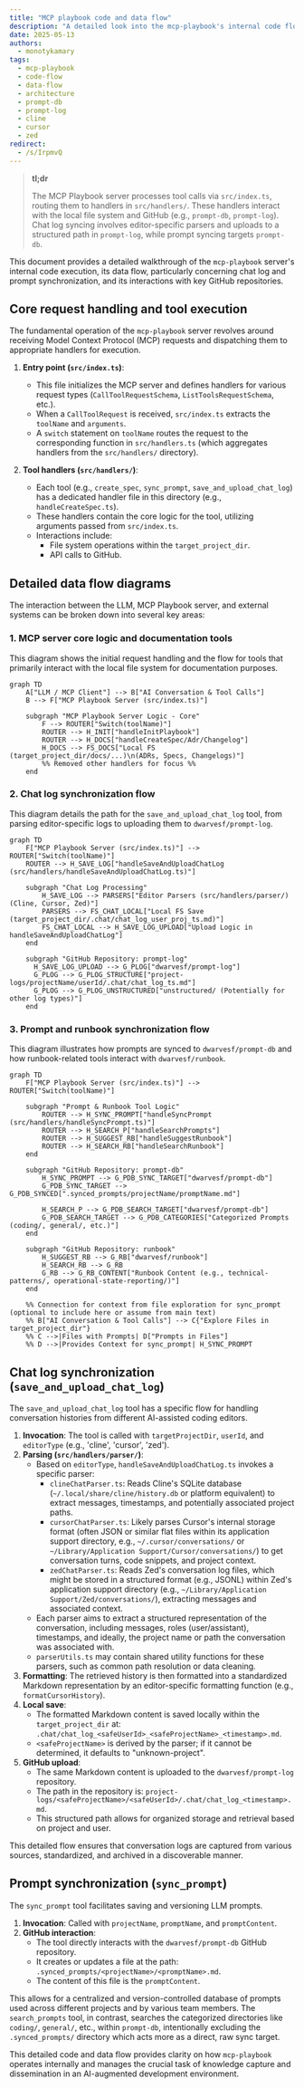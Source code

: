 ```yaml
---
title: "MCP playbook code and data flow"
description: "A detailed look into the mcp-playbook's internal code flow, data handling for chat logs and prompts, and interactions with GitHub repositories like prompt-db and prompt-log."
date: 2025-05-13
authors:
  - monotykamary
tags:
  - mcp-playbook
  - code-flow
  - data-flow
  - architecture
  - prompt-db
  - prompt-log
  - cline
  - cursor
  - zed
redirect:
  - /s/IrpmvQ
---
```


> **tl;dr**
>
> The MCP Playbook server processes tool calls via `src/index.ts`, routing them to handlers in `src/handlers/`. These handlers interact with the local file system and GitHub (e.g., `prompt-db`, `prompt-log`). Chat log syncing involves editor-specific parsers and uploads to a structured path in `prompt-log`, while prompt syncing targets `prompt-db`.

This document provides a detailed walkthrough of the `mcp-playbook` server's internal code execution, its data flow, particularly concerning chat log and prompt synchronization, and its interactions with key GitHub repositories.

## Core request handling and tool execution

The fundamental operation of the `mcp-playbook` server revolves around receiving Model Context Protocol (MCP) requests and dispatching them to appropriate handlers for execution.

1.  **Entry point (`src/index.ts`)**:
    *   This file initializes the MCP server and defines handlers for various request types (`CallToolRequestSchema`, `ListToolsRequestSchema`, etc.).
    *   When a `CallToolRequest` is received, `src/index.ts` extracts the `toolName` and `arguments`.
    *   A `switch` statement on `toolName` routes the request to the corresponding function in `src/handlers.ts` (which aggregates handlers from the `src/handlers/` directory).

2.  **Tool handlers (`src/handlers/`)**:
    *   Each tool (e.g., `create_spec`, `sync_prompt`, `save_and_upload_chat_log`) has a dedicated handler file in this directory (e.g., `handleCreateSpec.ts`).
    *   These handlers contain the core logic for the tool, utilizing arguments passed from `src/index.ts`.
    *   Interactions include:
        *   File system operations within the `target_project_dir`.
        *   API calls to GitHub.

## Detailed data flow diagrams

The interaction between the LLM, MCP Playbook server, and external systems can be broken down into several key areas:

### 1. MCP server core logic and documentation tools

This diagram shows the initial request handling and the flow for tools that primarily interact with the local file system for documentation purposes.

```mermaid
graph TD
    A["LLM / MCP Client"] --> B["AI Conversation & Tool Calls"]
    B --> F["MCP Playbook Server (src/index.ts)"]

    subgraph "MCP Playbook Server Logic - Core"
        F --> ROUTER["Switch(toolName)"]
        ROUTER --> H_INIT["handleInitPlaybook"]
        ROUTER --> H_DOCS["handleCreateSpec/Adr/Changelog"]
        H_DOCS --> FS_DOCS["Local FS (target_project_dir/docs/...)\n(ADRs, Specs, Changelogs)"]
        %% Removed other handlers for focus %%
    end
```

### 2. Chat log synchronization flow

This diagram details the path for the `save_and_upload_chat_log` tool, from parsing editor-specific logs to uploading them to `dwarvesf/prompt-log`.

```mermaid
graph TD
    F["MCP Playbook Server (src/index.ts)"] --> ROUTER["Switch(toolName)"]
    ROUTER --> H_SAVE_LOG["handleSaveAndUploadChatLog (src/handlers/handleSaveAndUploadChatLog.ts)"]

    subgraph "Chat Log Processing"
        H_SAVE_LOG --> PARSERS["Editor Parsers (src/handlers/parser/) (Cline, Cursor, Zed)"]
        PARSERS --> FS_CHAT_LOCAL["Local FS Save (target_project_dir/.chat/chat_log_user_proj_ts.md)"]
        FS_CHAT_LOCAL --> H_SAVE_LOG_UPLOAD["Upload Logic in handleSaveAndUploadChatLog"]
    end

    subgraph "GitHub Repository: prompt-log"
      H_SAVE_LOG_UPLOAD --> G_PLOG["dwarvesf/prompt-log"]
      G_PLOG --> G_PLOG_STRUCTURE["project-logs/projectName/userId/.chat/chat_log_ts.md"]
      G_PLOG --> G_PLOG_UNSTRUCTURED["unstructured/ (Potentially for other log types)"]
    end
```

### 3. Prompt and runbook synchronization flow

This diagram illustrates how prompts are synced to `dwarvesf/prompt-db` and how runbook-related tools interact with `dwarvesf/runbook`.

```mermaid
graph TD
    F["MCP Playbook Server (src/index.ts)"] --> ROUTER["Switch(toolName)"]

    subgraph "Prompt & Runbook Tool Logic"
        ROUTER --> H_SYNC_PROMPT["handleSyncPrompt (src/handlers/handleSyncPrompt.ts)"]
        ROUTER --> H_SEARCH_P["handleSearchPrompts"]
        ROUTER --> H_SUGGEST_RB["handleSuggestRunbook"]
        ROUTER --> H_SEARCH_RB["handleSearchRunbook"]
    end

    subgraph "GitHub Repository: prompt-db"
        H_SYNC_PROMPT --> G_PDB_SYNC_TARGET["dwarvesf/prompt-db"]
        G_PDB_SYNC_TARGET --> G_PDB_SYNCED[".synced_prompts/projectName/promptName.md"]

        H_SEARCH_P --> G_PDB_SEARCH_TARGET["dwarvesf/prompt-db"]
        G_PDB_SEARCH_TARGET --> G_PDB_CATEGORIES["Categorized Prompts (coding/, general/, etc.)"]
    end

    subgraph "GitHub Repository: runbook"
        H_SUGGEST_RB --> G_RB["dwarvesf/runbook"]
        H_SEARCH_RB --> G_RB
        G_RB --> G_RB_CONTENT["Runbook Content (e.g., technical-patterns/, operational-state-reporting/)"]
    end

    %% Connection for context from file exploration for sync_prompt (optional to include here or assume from main text)
    %% B["AI Conversation & Tool Calls"] --> C{"Explore Files in target_project_dir"}
    %% C -->|Files with Prompts| D["Prompts in Files"]
    %% D -->|Provides Context for sync_prompt| H_SYNC_PROMPT
```

## Chat log synchronization (`save_and_upload_chat_log`)

The `save_and_upload_chat_log` tool has a specific flow for handling conversation histories from different AI-assisted coding editors.

1.  **Invocation**: The tool is called with `targetProjectDir`, `userId`, and `editorType` (e.g., 'cline', 'cursor', 'zed').
2.  **Parsing (`src/handlers/parser/`)**:
    *   Based on `editorType`, `handleSaveAndUploadChatLog.ts` invokes a specific parser:
        *   `clineChatParser.ts`: Reads Cline's SQLite database (`~/.local/share/cline/history.db` or platform equivalent) to extract messages, timestamps, and potentially associated project paths.
        *   `cursorChatParser.ts`: Likely parses Cursor's internal storage format (often JSON or similar flat files within its application support directory, e.g., `~/.cursor/conversations/` or `~/Library/Application Support/Cursor/conversations/`) to get conversation turns, code snippets, and project context.
        *   `zedChatParser.ts`: Reads Zed's conversation log files, which might be stored in a structured format (e.g., JSONL) within Zed's application support directory (e.g., `~/Library/Application Support/Zed/conversations/`), extracting messages and associated context.
    *   Each parser aims to extract a structured representation of the conversation, including messages, roles (user/assistant), timestamps, and ideally, the project name or path the conversation was associated with.
    *   `parserUtils.ts` may contain shared utility functions for these parsers, such as common path resolution or data cleaning.
3.  **Formatting**: The retrieved history is then formatted into a standardized Markdown representation by an editor-specific formatting function (e.g., `formatCursorHistory`).
4.  **Local save**:
    *   The formatted Markdown content is saved locally within the `target_project_dir` at:
        `.chat/chat_log_<safeUserId>_<safeProjectName>_<timestamp>.md`.
    *   `<safeProjectName>` is derived by the parser; if it cannot be determined, it defaults to "unknown-project".
5.  **GitHub upload**:
    *   The same Markdown content is uploaded to the `dwarvesf/prompt-log` repository.
    *   The path in the repository is:
        `project-logs/<safeProjectName>/<safeUserId>/.chat/chat_log_<timestamp>.md`.
    *   This structured path allows for organized storage and retrieval based on project and user.

This detailed flow ensures that conversation logs are captured from various sources, standardized, and archived in a discoverable manner.

## Prompt synchronization (`sync_prompt`)

The `sync_prompt` tool facilitates saving and versioning LLM prompts.

1.  **Invocation**: Called with `projectName`, `promptName`, and `promptContent`.
2.  **GitHub interaction**:
    *   The tool directly interacts with the `dwarvesf/prompt-db` GitHub repository.
    *   It creates or updates a file at the path:
        `.synced_prompts/<projectName>/<promptName>.md`.
    *   The content of this file is the `promptContent`.

This allows for a centralized and version-controlled database of prompts used across different projects and by various team members. The `search_prompts` tool, in contrast, searches the categorized directories like `coding/`, `general/`, etc., within `prompt-db`, intentionally excluding the `.synced_prompts/` directory which acts more as a direct, raw sync target.

This detailed code and data flow provides clarity on how `mcp-playbook` operates internally and manages the crucial task of knowledge capture and dissemination in an AI-augmented development environment.
